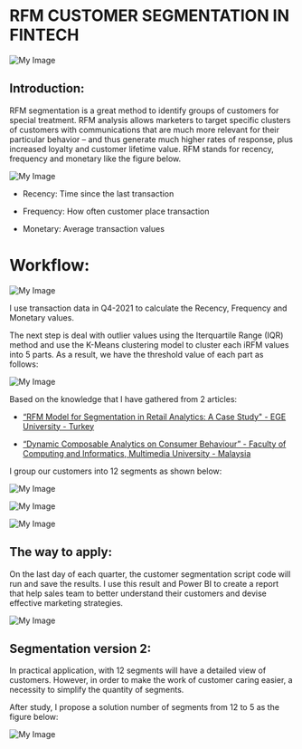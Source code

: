 # RFM CUSTOMER SEGMENTATION IN FINTECH

![My Image](images/Slide1.JPG)

## Introduction:

RFM segmentation is a great method to identify groups of customers for special treatment. RFM analysis allows marketers to target specific clusters of customers with communications that are much more relevant for their particular behavior – and thus generate much higher rates of response, plus increased loyalty and customer lifetime value. RFM stands for recency, frequency and monetary like the figure below.

![My Image](images/Slide2.JPG)

+ Recency: Time since the last transaction

+ Frequency: How often customer place transaction

+ Monetary: Average transaction values

# Workflow:

![My Image](images/Slide3.JPG)

I use transaction data in Q4-2021 to calculate the Recency, Frequency and Monetary values.

The next step is deal with outlier values using the Iterquartile Range (IQR) method and use the K-Means clustering model to cluster each iRFM values into 5 parts. As a result, we have the threshold value of each part as follows:

![My Image](images/Slide4.JPG)

Based on the knowledge that I have gathered from 2 articles:
+ [“RFM Model for Segmentation in Retail Analytics: A Case Study" - EGE University - Turkey](https://dergipark.org.tr/en/download/article-file/951937)

+ [“Dynamic Composable Analytics on Consumer Behaviour”  - Faculty of Computing and Informatics, Multimedia University - Malaysia](https://www.researchgate.net/publication/326152612_Dynamic_Composable_Analytics_on_Consumer_Behaviour)

I group our customers into 12 segments as shown below:

![My Image](images/Slide5.JPG)

![My Image](images/Slide6.JPG)

![My Image](images/12segments.png)

## The way to apply:

On the last day of each quarter, the customer segmentation script code will run and save the results. I use this result and Power BI to create a report that help sales team to better understand their customers and devise effective marketing strategies.

![My Image](images/RFMreport1.png)

## Segmentation version 2:

In practical application, with 12 segments will have a detailed view of customers. However, in order to make the work of customer caring easier, a necessity to simplify the quantity of segments.

After study, I propose a solution number of segments from 12 to 5 as the figure below:

![My Image](images/Rfmver2.png)

